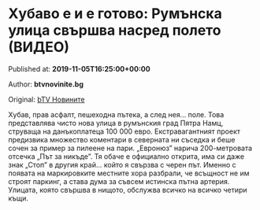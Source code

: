 
# Хубаво е и е готово: Румънска улица свършва насред полето (ВИДЕО)

Published at: **2019-11-05T16:25:00+00:00**

Author: **btvnovinite.bg**

Original: [bTV Новините](https://btvnovinite.bg/lifestyle/liubopitno/hubavo-e-i-e-gotovo-rumanska-ulica-svarshva-nasred-poleto-video.html)

Хубав, прав асфалт, пешеходна пътека, а след нея… поле. Това представлява чисто нова улица в румънския град Пятра Намц, струваща на данъкоплатеца 100 000 евро. Екстравагантният проект предизвика множество коментари в северната ни съседка и беше сочен за пример за пилеене на пари.
„Евронюз” нарича 200-метровата отсечка „Път за никъде”. Тя обаче е официално открита, има си даже знак „Стоп” в другия край... който я свързва с черен път. Именно с появата на маркировките местните хора разбрали, че всъщност не им строят паркинг, а става дума за съвсем истинска пътна артерия.
Улицата, която свършва в нищото, обслужва всичко на всичко четири къщи.

